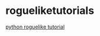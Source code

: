 # rogueliketutorials
[python roguelike tutorial](https://www.rogueliketutorials.com/tutorials/tcod/v2/)
